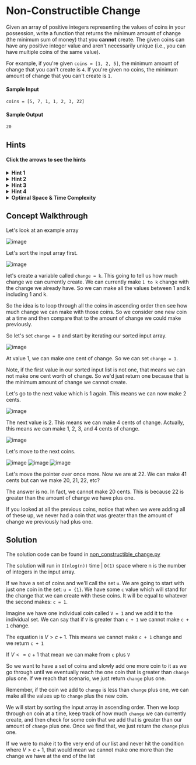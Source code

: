 # Non-Constructible Change

Given an array of positive integers representing the values of coins in your possession, write a function that returns the minimum amount of change (the minimum sum of money) that you **cannot** create. The given coins can have any positive integer value and aren't necessarily unique (i.e., you can have multiple coins of the same value).

For example, if you're given `coins = [1, 2, 5]`, the minimum amount of change that you can't create is `4`. If you're given no coins, the minimum amount of change that you can't create is `1`.

#### Sample Input

```
coins = [5, 7, 1, 1, 2, 3, 22]
```

#### Sample Output

```
20
```

## Hints

#### Click the arrows to see the hints

<details>
  <summary><b>Hint 1</b></summary>
One approach to solve this problem is to attempt to create every single amount of change, starting at 1 and going up until you eventually can't create an amount. While this approach works, there is a better one.
</details>

<details>
  <summary><b>Hint 2</b></summary>
Start by sorting the input array. Since you're trying to find the minimum amount of change that you can't create, it makes sense to consider the smallest coins first.
</details>

<details>
  <summary><b>Hint 3</b></summary>
To understand the trick to this problem, consider the following example: `coins = [1, 2, 4]`. With this set of coins, we can create `1, 2, 3, 4, 5, 6, 7` cents worth of change. Now, if we were to add a coin of value `9` to this set, we **would not** be able to create `8` cents. However, if we were to add a coin of value `7`, we **would** be able to create `8` cents, and we would also be able to create all values of change from `1` to `15`. Why is this the case?
</details>

<details>
  <summary><b>Hint 4</b></summary>
Create a variable to store the amount of change that you can currently create up to. Sort all of your coins, and loop through them in ascending order. At every iteration, compare the current coin to the amount of change that you can currently create up to. Here are the two scenarios that you'll encounter:
- The coin value is **greater** than the amount of change that you can currently create plus 1.
- The coin value is **smaller than or equal to** the amount of change that you can currently create plus 1.

In the first scenario, you simply return the current amount of change that you can create plus 1, because you can't create that amount of change. In the second scenario, you add the value of the coin to the amount of change that you can currently create up to, and you continue iterating through the coins. The reason for this is that, if you're in the second scenario, you can create all of the values of change that you can currently create plus the value of the coin that you just considered. If you're given coins `[1, 2]`, then you can make `1, 2, 3` cents. So if you add a coin of value `4`, then you can make `4 + 1` cents, `4 + 2` cents, and `4 + 3` cents. Thus, you can make up to `7` cents.
</details>

<details>
  <summary><b>Optimal Space & Time Complexity</b></summary>
O(nlogn) time | O(1) space - where n is the number of coins
</details>

## Concept Walkthrough

Let's look at an example array

![image](https://github.com/KellzCodes/python_interview/assets/19383145/c6603b69-3796-4361-8e17-319b2faba845)

Let's sort the input array first.

![image](https://github.com/KellzCodes/python_interview/assets/19383145/ca0553e1-757f-455c-8932-5594da4b7f94)

let's create a variable called `change = k`. This going to tell us how much change we can currently create. We can currently make `1 to k` change with the change we already have. So we can make all the values between 1 and k including 1 and k. 

So the idea is to loop through all the coins in ascending order then see how much change we can make with those coins. So we consider one new coin at a time and then compare that to the amount of change we could make previously. 

So let's set `change = 0` and start by iterating our sorted input array. 

![image](https://github.com/KellzCodes/python_interview/assets/19383145/bc5851a1-b3fb-41c4-a8da-0d304055b5d2)

At value 1, we can make one cent of change. So we can set `change = 1`. 

Note, if the first value in our sorted input list is not one, that means we can not make one cent worth of change. So we'd just return one because that is the minimum amount of change we cannot create. 

Let's go to the next value which is 1 again. This means we can now make 2 cents. 

![image](https://github.com/KellzCodes/python_interview/assets/19383145/a77cd0cd-9a1b-4964-9d42-4719e76d76ab)

The next value is 2. This means we can make 4 cents of change. Actually, this means we can make 1, 2, 3, and 4 cents of change. 

![image](https://github.com/KellzCodes/python_interview/assets/19383145/e6077a3e-a76a-4967-8c45-2ba119d0b9dd)

Let's move to the next coins. 

![image](https://github.com/KellzCodes/python_interview/assets/19383145/f8b258bc-8e73-458e-bcf0-1f68c1209265)
![image](https://github.com/KellzCodes/python_interview/assets/19383145/3104945e-2981-4a8b-8c90-5e02603ed492)
![image](https://github.com/KellzCodes/python_interview/assets/19383145/722354d3-ae12-4403-b387-8795003e463f)

Let's move the pointer over once more. Now we are at 22. We can make 41 cents but can we make 20, 21, 22, etc? 

The answer is no. In fact, we cannot make 20 cents. This is because 22 is greater than the amount of change we have plus one. 

If you looked at all the previous coins, notice that when we were adding all of these up, we never had a coin that was greater than the amount of change we previously had plus one. 

## Solution

The solution code can be found in [non_constructible_change.py](https://github.com/KellzCodes/python_interview/blob/main/Data-Structures-and-Algorithms/Arrays/Easy-Array-Algorithms/Non-Constructible-Change/non_constructible_change.py)

The solution will run in `O(nlog(n))` time | `O(1)` space where n is the number of integers in the input array. 

If we have a set of coins and we'll call the set `u`. We are going to start with just one coin in the set: `u = {1}`. We have some `c` value which will stand for the change that we can create with these coins. It will be equal to whatever the second makes: `c = 1`. 

Imagine we have one individual coin called `V = 1` and we add it to the individual set. We can say that if `V` is greater than `c + 1` we cannot make `c + 1` change. 

The equation is $V > c + 1$. This means we cannot make `c + 1` change and we return `c + 1`

If $V <= c + 1$ that mean we can make from `c` plus `V`

So we want to have a set of coins and slowly add one more coin to it as we go through until we eventually reach the one coin that is greater than `change` plus one. If we reach that scenario, we just return `change` plus one. 

Remember, if the coin we add to `change` is less than `change` plus one, we can make all the values up to `change` plus the new coin. 

We will start by sorting the input array in ascending order. Then we loop through on coin at a time, keep track of how much `change` we can currently create, and then check for some coin that we add that is greater than our amount of `change` plus one. Once we find that, we just return the `change` plus one. 

If we were to make it to the very end of our list and never hit the condition where $V > c + 1$, that would mean we cannot make one more than the change we have at the end of the list
